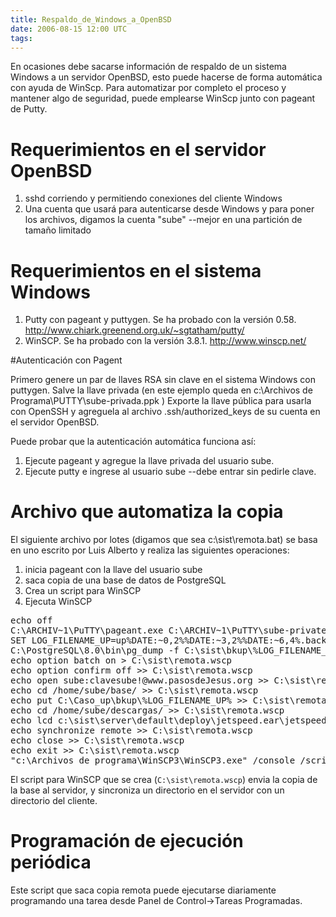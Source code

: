 ```yaml
---
title: Respaldo_de_Windows_a_OpenBSD
date: 2006-08-15 12:00 UTC
tags:
---
```


En ocasiones debe sacarse información de respaldo de un sistema Windows a un servidor OpenBSD, esto puede hacerse de forma automática con ayuda de WinScp.   Para automatizar por completo el proceso y mantener algo de seguridad, puede emplearse WinScp junto con pageant de Putty.

# Requerimientos en el servidor OpenBSD

1. sshd corriendo y permitiendo conexiones del cliente Windows
2. Una cuenta que usará para autenticarse desde Windows y para poner    los archivos, digamos la cuenta "sube"  --mejor en una partición    de tamaño limitado

# Requerimientos en el sistema Windows

1. Putty con pageant y puttygen. Se ha probado con la versión 0.58. http://www.chiark.greenend.org.uk/~sgtatham/putty/
2. WinSCP. Se ha probado con la versión 3.8.1. http://www.winscp.net/

#Autenticación con Pagent

Primero genere un par de llaves RSA sin clave en el sistema Windows con
puttygen.  Salve la llave privada (en este ejemplo queda en
c:\Archivos de Programa\PUTTY\sube-privada.ppk )
Exporte la llave pública para usarla con OpenSSH y agreguela al archivo .ssh/authorized_keys de su cuenta en el servidor OpenBSD.

Puede probar que la autenticación automática funciona así:

1. Ejecute pageant y agregue la llave privada del usuario sube.
2. Ejecute putty e ingrese al usuario sube --debe entrar sin pedirle clave.

# Archivo que automatiza la copia

El siguiente archivo  por lotes (digamos que sea c:\sist\remota.bat) se basa en uno escrito por Luis Alberto y realiza las siguientes operaciones:
1. inicia pageant con la llave del usuario sube
2. saca copia de una base de datos de PostgreSQL 
3. Crea un script para WinSCP
4. Ejecuta WinSCP

<pre>
echo off
C:\ARCHIV~1\PuTTY\pageant.exe C:\ARCHIV~1\PuTTY\sube-private.ppk
SET LOG_FILENAME_UP=up%DATE:~0,2%%DATE:~3,2%%DATE:~6,4%.backup
C:\PostgreSQL\8.0\bin\pg_dump -f C:\sist\bkup\%LOG_FILENAME_UP% -D -U usuario base
echo option batch on > C:\sist\remota.wscp
echo option confirm off >> C:\sist\remota.wscp
echo open sube:clavesube!@www.pasosdeJesus.org >> C:\sist\remota.wscp
echo cd /home/sube/base/ >> C:\sist\remota.wscp
echo put C:\Caso_up\bkup\%LOG_FILENAME_UP% >> C:\sist\remota.wscp
echo cd /home/sube/descargas/ >> C:\sist\remota.wscp
echo lcd c:\sist\server\default\deploy\jetspeed.ear\jetspeed.war\descargas >> C:\sist\remota.wscp
echo synchronize remote >> C:\sist\remota.wscp
echo close >> C:\sist\remota.wscp
echo exit >> C:\sist\remota.wscp
"c:\Archivos de programa\WinSCP3\WinSCP3.exe" /console /script=c:\sist\remota.wscp
</pre>

El script para WinSCP que se crea (`C:\sist\remota.wscp`) envia la copia de la base al servidor, y sincroniza un directorio en el servidor con un directorio del cliente.

# Programación de ejecución periódica

Este script que saca copia remota puede ejecutarse diariamente programando
una tarea desde Panel de Control->Tareas Programadas. 

